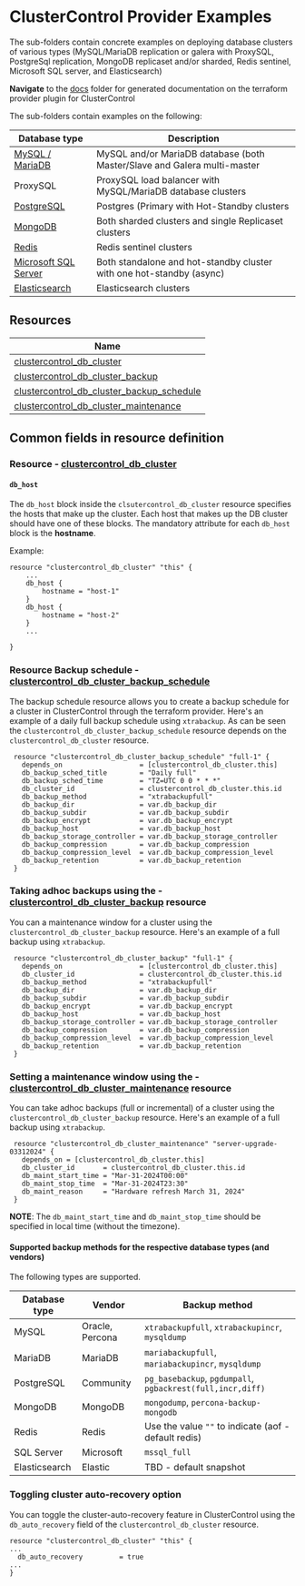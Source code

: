 # ClusterControl Provider Examples

The sub-folders contain concrete examples on deploying database clusters of various types (MySQL/MariaDB replication or galera with ProxySQL,
PostgreSql replication, MongoDB replicaset and/or sharded, Redis sentinel, Microsoft SQL server, and Elasticsearch)

**Navigate** to the [docs](https://github.com/severalnines/terraform-provider-clustercontrol/tree/main/docs) folder for generated documentation on the terraform provider plugin for ClusterControl

The sub-folders contain examples on the following:

| Database type        | Description                                                              |
|----------------------|--------------------------------------------------------------------------|
| [MySQL / MariaDB](https://github.com/severalnines/terraform-provider-clustercontrol/tree/main/examples/mysql-maria)      | MySQL and/or MariaDB database (both Master/Slave and Galera multi-master |
| ProxySQL             | ProxySQL load balancer with MySQL/MariaDB database clusters              |
| [PostgreSQL](https://github.com/severalnines/terraform-provider-clustercontrol/tree/main/examples/postgres)           | Postgres (Primary with Hot-Standby clusters                              |
| [MongoDB](https://github.com/severalnines/terraform-provider-clustercontrol/tree/main/examples/mongo)              | Both sharded clusters and single Replicaset clusters                     |
| [Redis](https://github.com/severalnines/terraform-provider-clustercontrol/tree/main/examples/redis)                | Redis sentinel clusters                                                  |
| [Microsoft SQL Server](https://github.com/severalnines/terraform-provider-clustercontrol/tree/main/examples/mssql) | Both standalone and hot-standby cluster with one hot-standby (async)     |
| [Elasticsearch](https://github.com/severalnines/terraform-provider-clustercontrol/tree/main/examples/elastic)        | Elasticsearch clusters                                                   |



## Resources

| Name                                                                                                                                                                     |
|--------------------------------------------------------------------------------------------------------------------------------------------------------------------------|
| [clustercontrol_db_cluster](https://github.com/severalnines/terraform-provider-clustercontrol/blob/main/docs/resources/db_cluster.md#clustercontrol_db_cluster-resource) |
| [clustercontrol_db_cluster_backup](https://github.com/severalnines/terraform-provider-clustercontrol/blob/main/docs/resources/db_cluster_backup.md#clustercontrol_db_cluster_backup-resource)|                                                                                                                                                                                    |
| [clustercontrol_db_cluster_backup_schedule](https://github.com/severalnines/terraform-provider-clustercontrol/blob/main/docs/resources/db_cluster_backup_schedule.md#clustercontrol_db_cluster_backup_schedule-resource) |
| [clustercontrol_db_cluster_maintenance](https://github.com/severalnines/terraform-provider-clustercontrol/blob/main/docs/resources/db_cluster_maintenance.md#clustercontrol_db_cluster_maintenance-resource)|


## Common fields in resource definition

### Resource - [clustercontrol_db_cluster](https://github.com/severalnines/terraform-provider-clustercontrol/blob/main/docs/resources/db_cluster.md#clustercontrol_db_cluster-resource)
#### `db_host`
The `db_host` block inside the `clsutercontrol_db_cluster` resource specifies the hosts that make up the cluster. Each host
that makes up the DB cluster should have one of these blocks. The mandatory attribute for each `db_host` block is the **hostname**.

Example:

```text
resource "clustercontrol_db_cluster" "this" {
    ...
    db_host {
        hostname = "host-1"
    }
    db_host {
        hostname = "host-2"
    }
    ...

}
```

### Resource Backup schedule - [clustercontrol_db_cluster_backup_schedule](https://github.com/severalnines/terraform-provider-clustercontrol/blob/main/docs/resources/db_cluster_backup_schedule.md#clustercontrol_db_cluster_backup_schedule-resource)
The backup schedule resource allows you to create a backup schedule for a cluster in ClusterControl through the 
terraform provider. Here's an example of a daily full backup schedule using `xtrabackup`. As can be seen 
the `clustercontrol_db_cluster_backup_schedule` resource depends on the `clustercontrol_db_cluster` resource.

```text
 resource "clustercontrol_db_cluster_backup_schedule" "full-1" {
   depends_on                   = [clustercontrol_db_cluster.this]
   db_backup_sched_title        = "Daily full"
   db_backup_sched_time         = "TZ=UTC 0 0 * * *"
   db_cluster_id                = clustercontrol_db_cluster.this.id
   db_backup_method             = "xtrabackupfull"
   db_backup_dir                = var.db_backup_dir
   db_backup_subdir             = var.db_backup_subdir
   db_backup_encrypt            = var.db_backup_encrypt
   db_backup_host               = var.db_backup_host
   db_backup_storage_controller = var.db_backup_storage_controller
   db_backup_compression        = var.db_backup_compression
   db_backup_compression_level  = var.db_backup_compression_level
   db_backup_retention          = var.db_backup_retention
 }
```

### Taking adhoc backups using the - [clustercontrol_db_cluster_backup](https://github.com/severalnines/terraform-provider-clustercontrol/blob/main/docs/resources/db_cluster_backup.md#clustercontrol_db_cluster_backup-resource) resource
You can a maintenance window for a cluster using the `clustercontrol_db_cluster_backup` resource. 
Here's an example of a full backup using `xtrabackup`. 

```text
 resource "clustercontrol_db_cluster_backup" "full-1" {
   depends_on                   = [clustercontrol_db_cluster.this]
   db_cluster_id                = clustercontrol_db_cluster.this.id
   db_backup_method             = "xtrabackupfull"
   db_backup_dir                = var.db_backup_dir
   db_backup_subdir             = var.db_backup_subdir
   db_backup_encrypt            = var.db_backup_encrypt
   db_backup_host               = var.db_backup_host
   db_backup_storage_controller = var.db_backup_storage_controller
   db_backup_compression        = var.db_backup_compression
   db_backup_compression_level  = var.db_backup_compression_level
   db_backup_retention          = var.db_backup_retention
 }
```

### Setting a maintenance window using the - [clustercontrol_db_cluster_maintenance](https://github.com/severalnines/terraform-provider-clustercontrol/blob/main/docs/resources/db_cluster_maintenance.md#clustercontrol_db_cluster_maintenance-resource) resource
You can take adhoc backups (full or incremental) of a cluster using the `clustercontrol_db_cluster_backup` resource.
Here's an example of a full backup using `xtrabackup`. 

```text
 resource "clustercontrol_db_cluster_maintenance" "server-upgrade-03312024" {
   depends_on = [clustercontrol_db_cluster.this]
   db_cluster_id       = clustercontrol_db_cluster.this.id
   db_maint_start_time = "Mar-31-2024T00:00"
   db_maint_stop_time  = "Mar-31-2024T23:30"
   db_maint_reason     = "Hardware refresh March 31, 2024"
 }
```
**NOTE**: The `db_maint_start_time` and `db_maint_stop_time` should be specified in local time (without the timezone).

#### Supported backup methods for the respective database types (and vendors)

The following types are supported.

| Database type | Vendor         | Backup method                                                   |
|---------------|----------------|-----------------------------------------------------------------|
| MySQL         | Oracle, Percona | `xtrabackupfull`, `xtrabackupincr`, `mysqldump`                 |
| MariaDB       | MariaDB        | `mariabackupfull`, `mariabackupincr`, `mysqldump`               |
| PostgreSQL    | Community      | `pg_basebackup`, `pgdumpall`, `pgbackrest(full,incr,diff)`      |
| MongoDB       | MongoDB        | `mongodump`, `percona-backup-mongodb` |
| Redis         | Redis          | Use the value `""` to indicate (aof - default redis)            |
| SQL Server    | Microsoft      | `mssql_full`                                                    |
| Elasticsearch | Elastic        | TBD - default snapshot                                          |


### Toggling cluster auto-recovery option
You can toggle the cluster-auto-recovery feature in ClusterControl using the `db_auto_recovery` field of the 
`clustercontrol_db_cluster` resource.

```text
resource "clustercontrol_db_cluster" "this" {
...
  db_auto_recovery         = true
...
}
```